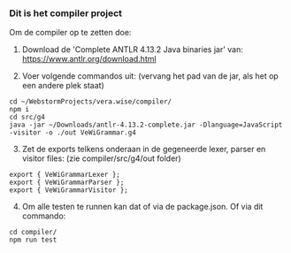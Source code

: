 ### Dit is het compiler project
Om de compiler op te zetten doe:

1. Download de 'Complete ANTLR 4.13.2 Java binaries jar' van:
   https://www.antlr.org/download.html

2. Voer volgende commandos uit: (vervang het pad van de jar, als het op een andere plek staat)
```shell
cd ~/WebstormProjects/vera.wise/compiler/
npm i
cd src/g4
java -jar ~/Downloads/antlr-4.13.2-complete.jar -Dlanguage=JavaScript -visitor -o ./out VeWiGrammar.g4
```

3. Zet de exports telkens onderaan in de gegeneerde lexer, parser en visitor files: (zie compiler/src/g4/out folder)
```
export { VeWiGrammarLexer };
export { VeWiGrammarParser };
export { VeWiGrammarVisitor };
```

4. Om alle testen te runnen kan dat of via de package.json. Of via dit commando:
```shell
cd compiler/
npm run test
```
